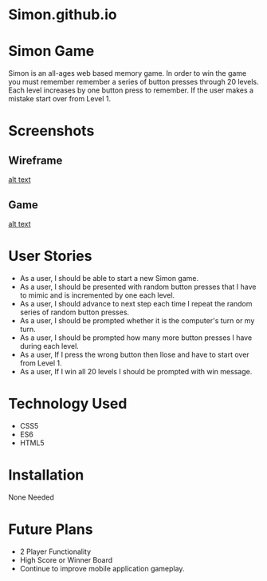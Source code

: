 # Simon.github.io

# Simon Game <br>
Simon is an all-ages web based memory game. In order to win the game you must remember remember a series of button presses through 20 levels. Each level increases by one button press to remember. If the user makes a mistake start over from Level 1. <br>

# Screenshots<br>
## Wireframe <br>
[alt text](https://i.imgur.com/rZliAet.png) <br>

## Game <br>
[alt text](https://i.imgur.com/CjmvmYW.png) <br>

# User Stories <br>
* As a user, I should be able to start a new Simon game. <br>
* As a user, I should be presented with random button presses that I have to mimic and is incremented by one each level. <br>
* As a user, I should advance to next step each time I repeat the random series of random button presses.<br>
* As a user, I should be prompted whether it is the computer's turn or my turn.<br>
* As a user, I should be prompted how many more button presses I have during each level.<br>
* As a user, If I press the wrong button then Ilose and have to start over from Level 1. <br>
* As a user, If I win all 20 levels I should be prompted with win message.<br>

# Technology Used <br>
* CSS5 <br>
* ES6 <br>
* HTML5 <br>

# Installation <br>
None Needed <br>

# Future Plans <br>
* 2 Player Functionality 
* High Score or Winner Board 
* Continue to improve mobile application gameplay. 